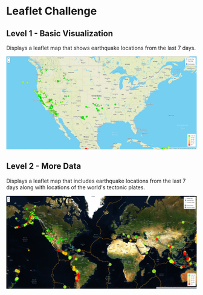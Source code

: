 # Leaflet Challenge

## Level 1 - Basic Visualization 
Displays a leaflet map that shows earthquake locations from the last 7 days.

![Level 1 Leaflet Map](images/Level1.jpg)


## Level 2 - More Data
Displays a leaflet map that includes earthquake locations from the last 7 days along with locations of the world's tectonic plates.

![Level 2 Leaflet Map](images/Level2.jpg)